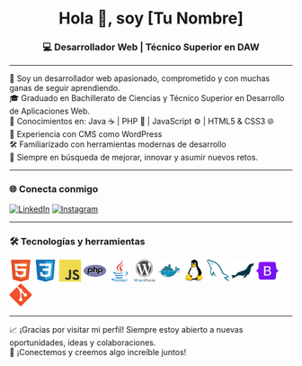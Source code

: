 <h1 align="center">Hola 👋, soy [Tu Nombre]</h1>
<h3 align="center">💻 Desarrollador Web | Técnico Superior en DAW</h3>

---

🌟 Soy un desarrollador web apasionado, comprometido y con muchas ganas de seguir aprendiendo.  
🎓 Graduado en Bachillerato de Ciencias y Técnico Superior en Desarrollo de Aplicaciones Web.  
🧠 Conocimientos en: Java ☕ | PHP 🐘 | JavaScript ⚙️ | HTML5 & CSS3 🌐  
🧩 Experiencia con CMS como WordPress  
🛠️ Familiarizado con herramientas modernas de desarrollo  
🚀 Siempre en búsqueda de mejorar, innovar y asumir nuevos retos.

---

### 🌐 Conecta conmigo
[![LinkedIn](https://img.shields.io/badge/LinkedIn-blue?style=for-the-badge&logo=linkedin)](https://www.linkedin.com/in/tu-usuario/)
[![Instagram](https://img.shields.io/badge/Instagram-E4405F?style=for-the-badge&logo=instagram&logoColor=white)](https://instagram.com/tu-usuario)

---

### 🛠️ Tecnologías y herramientas
<p align="left">
  <img src="https://raw.githubusercontent.com/devicons/devicon/master/icons/html5/html5-original.svg" alt="html5" width="40" />
  <img src="https://raw.githubusercontent.com/devicons/devicon/master/icons/css3/css3-original.svg" alt="css3" width="40" />
  <img src="https://raw.githubusercontent.com/devicons/devicon/master/icons/javascript/javascript-original.svg" alt="javascript" width="40" />
  <img src="https://raw.githubusercontent.com/devicons/devicon/master/icons/php/php-original.svg" alt="php" width="40" />
  <img src="https://raw.githubusercontent.com/devicons/devicon/master/icons/java/java-original.svg" alt="java" width="40" />
  <img src="https://raw.githubusercontent.com/devicons/devicon/master/icons/wordpress/wordpress-original.svg" alt="wordpress" width="40" />
  <img src="https://raw.githubusercontent.com/devicons/devicon/master/icons/docker/docker-original.svg" alt="docker" width="40" />
  <img src="https://raw.githubusercontent.com/devicons/devicon/master/icons/linux/linux-original.svg" alt="linux" width="40" />
  <img src="https://raw.githubusercontent.com/devicons/devicon/master/icons/mysql/mysql-original.svg" alt="mysql" width="40" />
  <img src="https://raw.githubusercontent.com/devicons/devicon/master/icons/mariadb/mariadb-original.svg" alt="mariadb" width="40" />
  <img src="https://raw.githubusercontent.com/devicons/devicon/master/icons/bootstrap/bootstrap-original.svg" alt="bootstrap" width="40" />
  <img src="https://raw.githubusercontent.com/devicons/devicon/master/icons/git/git-original.svg" alt="git" width="40" />
</p>

---

📈 ¡Gracias por visitar mi perfil! Siempre estoy abierto a nuevas oportunidades, ideas y colaboraciones.  
🤝 ¡Conectemos y creemos algo increíble juntos!
